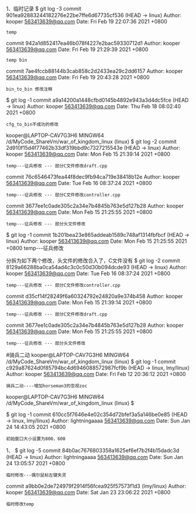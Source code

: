 1、临时记录
$ git log -3
commit 901ea92883244182276e22be7ffe6d67735cf536 (HEAD -> linux)
Author: kooper <563413639@qq.com>
Date:   Fri Feb 19 22:07:36 2021 +0800

    temp

commit 942a1d852417ea46b078f4227e2bac59330712d1
Author: kooper <563413639@qq.com>
Date:   Fri Feb 19 21:29:39 2021 +0800

    temp bin

commit 7ae4fccb88144b3cab858c2d2433ea29c2dd6157
Author: kooper <563413639@qq.com>
Date:   Fri Feb 19 20:43:28 2021 +0800

    bin_to_bin 修改注释




$ git log -1
commit a9a14200a1448cfbd0145b4892e943a3d4dc5fce (HEAD -> linux)
Author: kooper <563413639@qq.com>
Date:   Thu Feb 18 08:02:40 2021 +0800

    cfg_to_bin不成功的修改




kooper@LAPTOP-CAV7G3H6 MINGW64 /d/MyCode_ShareVm/war_of_kingdom_linux (linux)
$ git log -2
commit 2d910f15d4f77462b33df319bbd9c7327215543e (HEAD -> linux)
Author: kooper <563413639@qq.com>
Date:   Mon Feb 15 21:39:14 2021 +0800

    temp---征兵修改 --- 部分C文件修改draft.cpp

commit 76c6546473fea44f8dec9fb94ca719e38418b12e
Author: kooper <563413639@qq.com>
Date:   Tue Feb 16 08:37:24 2021 +0800

    temp---征兵修改 --- 部分C文件修改controller.cpp

commit 3677ee1c0ade305c2a34e7b4845b763e5d127b28
Author: kooper <563413639@qq.com>
Date:   Mon Feb 15 21:25:55 2021 +0800

    temp---征兵修改 --- 部分头文件修改


$ git log -1
commit 1b201bea23e865addeab1589c748af1314fbfbcf (HEAD -> linux)
Author: kooper <563413639@qq.com>
Date:   Mon Feb 15 21:25:55 2021 +0800
    temp---征兵修改

分拆为如下两个修改，头文件的修改合入了，C文件没有
$ git log -2
commit 8129a66288ba0ca54ad4c3c0c50d30b094dcde93 (HEAD -> linux)
Author: kooper <563413639@qq.com>
Date:   Tue Feb 16 08:37:24 2021 +0800

    temp---征兵修改 --- 部分C文件修改controller.cpp

commit d35cf14f28249f6a60324792e24820a9e374b458
Author: kooper <563413639@qq.com>
Date:   Mon Feb 15 21:39:14 2021 +0800

    temp---征兵修改 --- 部分C文件修改draft.cpp

commit 3677ee1c0ade305c2a34e7b4845b763e5d127b28
Author: kooper <563413639@qq.com>
Date:   Mon Feb 15 21:25:55 2021 +0800

    temp---征兵修改 --- 部分头文件修改



#骑兵二动
kooper@LAPTOP-CAV7G3H6 MINGW64 /d/MyCode_ShareVm/war_of_kingdom_linux (linux)
$ git log -1
commit c929a87624d0f85794bc4d6946088572987fcf9b (HEAD -> linux, lmy/linux)
Author: kooper <563413639@qq.com>
Date:   Fri Feb 12 20:36:12 2021 +0800

    骑兵二动----增加horseman3的忽视zoc

kooper@LAPTOP-CAV7G3H6 MINGW64 /d/MyCode_ShareVm/war_of_kingdom_linux (linux)
$



$ git log -1
commit 610cc5f7646e4e02c354d72bfef3a5a146be0e85 (HEAD -> linux, lmy/linux)
Author: lightningaaaa <563413639@qq.com>
Date:   Sun Jan 24 14:43:05 2021 +0800

    初始窗口大小设置为800，600


1、
$ git log -5
commit 84b0ac7676803358a1625ef6ef7b2f4b15dadc3d (HEAD -> linux)
Author: lightningaaaa <563413639@qq.com>
Date:   Sun Jan 24 13:05:57 2021 +0800

    临时修改---偶尔鼠标左键失灵

commit a9bb0e2de724979f2914f56fcea925f57573f1d3 (lmy/linux)
Author: kooper <563413639@qq.com>
Date:   Sat Jan 23 23:06:22 2021 +0800

    临时修改temp
